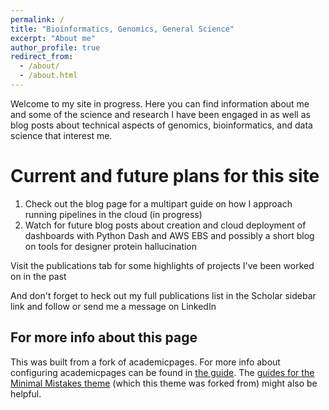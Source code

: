 ```yaml
---
permalink: /
title: "Bioinformatics, Genomics, General Science"
excerpt: "About me"
author_profile: true
redirect_from: 
  - /about/
  - /about.html
---
```


Welcome to my site in progress. Here you can find information about me and some of the science and research I have been engaged in as well as blog posts about technical aspects of genomics, bioinformatics, and data science that interest me.


Current and future plans for this site
======
1. Check out the blog page for a multipart guide on how I approach running pipelines in the cloud (in progress)
1. Watch for future blog posts about creation and cloud deployment of dashboards with Python Dash and AWS EBS and possibly a short blog on tools for designer protein hallucination


Visit the publications tab for some highlights of projects I've been worked on in the past 

And don't forget to heck out my full publications list in the Scholar sidebar link and follow or send me a message on LinkedIn


For more info about this page
------
This was built from a fork of academicpages. For more info about configuring academicpages can be found in [the guide](https://academicpages.github.io/markdown/). The [guides for the Minimal Mistakes theme](https://mmistakes.github.io/minimal-mistakes/docs/configuration/) (which this theme was forked from) might also be helpful.
